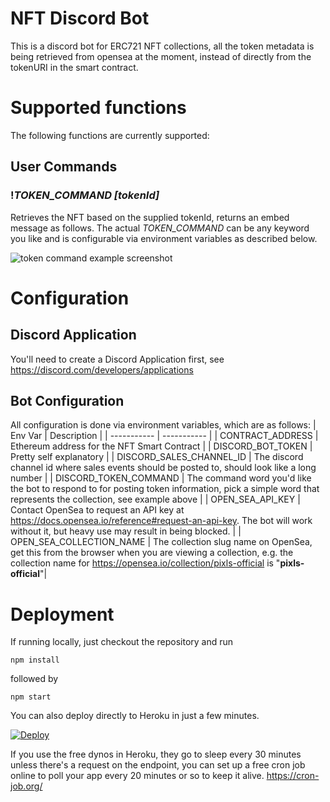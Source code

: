 # NFT Discord Bot
This is a discord bot for ERC721 NFT collections, all the token metadata is being retrieved from opensea at the moment, instead of directly from the tokenURI in the smart contract.

# Supported functions
The following functions are currently supported:

## User Commands
### **!*TOKEN_COMMAND*** *[tokenId]*
Retrieves the NFT based on the supplied tokenId, returns an embed message as follows. The actual *TOKEN_COMMAND* can be any keyword you like and is configurable via environment variables as described below.

![token command example screenshot](https://i.imgur.com/oTwvrnC.png)

# Configuration

## Discord Application
You'll need to create a Discord Application first, see https://discord.com/developers/applications

## Bot Configuration

All configuration is done via environment variables, which are as follows:
| Env Var      | Description |
| ----------- | ----------- |
| CONTRACT_ADDRESS      | Ethereum address for the NFT Smart Contract       |
| DISCORD_BOT_TOKEN   | Pretty self explanatory        |
| DISCORD_SALES_CHANNEL_ID   | The discord channel id where sales events should be posted to, should look like a long number       |
| DISCORD_TOKEN_COMMAND | The command word you'd like the bot to respond to for posting token information, pick a simple word that represents the collection, see example above |
| OPEN_SEA_API_KEY | Contact OpenSea to request an API key at https://docs.opensea.io/reference#request-an-api-key.  The bot will work without it, but heavy use may result in being blocked. |
| OPEN_SEA_COLLECTION_NAME | The collection slug name on OpenSea, get this from the browser when you are viewing a collection, e.g. the collection name for https://opensea.io/collection/pixls-official is "**pixls-official**"|


# Deployment
If running locally, just checkout the repository and run
  
`npm install`

followed by

`npm start`

You can also deploy directly to Heroku in just a few minutes.

[![Deploy](https://www.herokucdn.com/deploy/button.svg)](https://heroku.com/deploy)

If you use the free dynos in Heroku, they go to sleep every 30 minutes unless there's a request on the endpoint, you can set up a free cron job online to poll your app every 20 minutes or so to keep it alive. https://cron-job.org/
